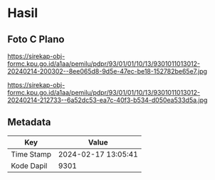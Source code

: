 # Hasil

## Foto C Plano

https://sirekap-obj-formc.kpu.go.id/a1aa/pemilu/pdpr/93/01/01/10/13/9301011013012-20240214-200302--8ee065d8-9d5e-47ec-be18-152782be65e7.jpg

https://sirekap-obj-formc.kpu.go.id/a1aa/pemilu/pdpr/93/01/01/10/13/9301011013012-20240214-212733--6a52dc53-ea7c-40f3-b534-d050ea533d5a.jpg


## Metadata

| Key        | Value               |
| ---------- | ------------------- |
| Time Stamp | 2024-02-17 13:05:41 |
| Kode Dapil | 9301                |



